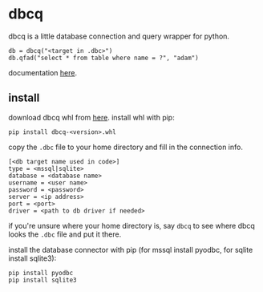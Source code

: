# dbcq

dbcq is a little database connection and query wrapper for python.

```
db = dbcq("<target in .dbc>")
db.qfad("select * from table where name = ?", "adam")
```
documentation [here](https://numlims.github.io/dbcq/).

## install

download dbcq whl from
[here](https://github.com/numlims/dbcq/releases). install whl with
pip:

```
pip install dbcq-<version>.whl
```

copy the `.dbc` file to your home directory and fill in the connection info.

```
[<db target name used in code>]
type = <mssql|sqlite>
database = <database name>
username = <user name>
password = <password>
server = <ip address>
port = <port>
driver = <path to db driver if needed>
```

if you're unsure where your home directory is, say `dbcq` to see
where dbcq looks the `.dbc` file and put it there.

install the database connector with pip (for mssql install pyodbc, for
sqlite install sqlite3):

```
pip install pyodbc
pip install sqlite3
```